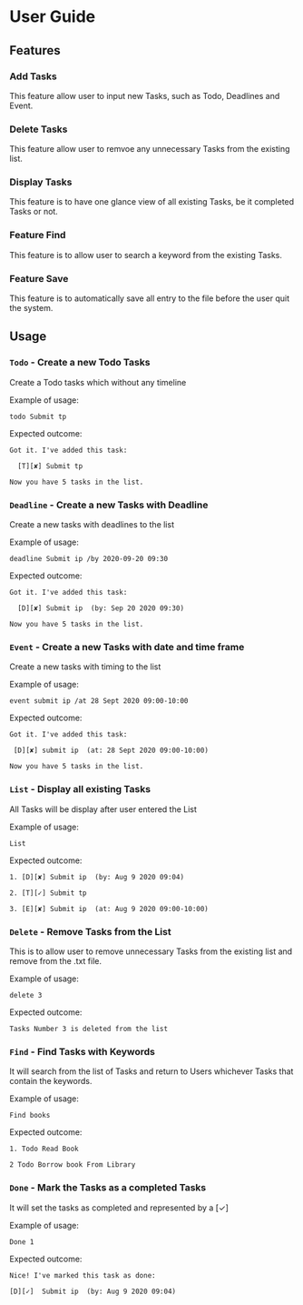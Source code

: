 # User Guide

## Features 

### Add Tasks
This feature allow user to input new Tasks, such as Todo, Deadlines and Event.

### Delete Tasks
This feature allow user to remvoe any unnecessary Tasks from the existing list.

### Display Tasks
This feature is to have one glance view of all existing Tasks, be it completed Tasks or not. 

### Feature Find 
This feature is to allow user to search a keyword from the existing Tasks.

### Feature Save
This feature is to automatically save all entry to the file before the user quit the system.


## Usage

### `Todo` - Create a new Todo Tasks 

Create a Todo tasks which without any timeline

Example of usage: 

`todo Submit tp`

Expected outcome:

`Got it. I've added this task:`

 `	[T][✘] Submit tp`
 
 `Now you have 5 tasks in the list.`

### `Deadline` - Create a new Tasks with Deadline 

Create a new tasks with deadlines to the list

Example of usage: 

`deadline Submit ip /by 2020-09-20 09:30`

Expected outcome:

`Got it. I've added this task:`

 `	[D][✘] Submit ip  (by: Sep 20 2020 09:30)`
 
 `Now you have 5 tasks in the list.`
 
 
 
 ### `Event` - Create a new Tasks with date and time frame
 
 Create a new tasks with timing to the list
 
 Example of usage: 
 
 `event submit ip /at 28 Sept 2020 09:00-10:00`
 
 Expected outcome:
 
 `Got it. I've added this task:`
 
  `	[D][✘] submit ip  (at: 28 Sept 2020 09:00-10:00)`
  
  `Now you have 5 tasks in the list.`

### `List` - Display all existing Tasks
All Tasks will be display after user entered the List

Example of usage: 

`List`

Expected outcome:

`1. [D][✘] Submit ip  (by: Aug 9 2020 09:04)   `

`2. [T][✓] Submit tp  `

`3. [E][✘] Submit ip  (at: Aug 9 2020 09:00-10:00)`

### `Delete` - Remove Tasks from the List

This is to allow user to remove unnecessary Tasks from the existing list and remove from the .txt file.

Example of usage: 

`delete 3`

Expected outcome:

`Tasks Number 3 is deleted from the list`


### `Find` - Find Tasks with Keywords
It will search from the list of Tasks and return to Users whichever Tasks that contain the keywords.

Example of usage: 

`Find books`

Expected outcome:

`1. Todo Read Book  `

`2 Todo Borrow book From Library`

### `Done` - Mark the Tasks as a completed Tasks
It will set the tasks as completed and represented by a [✓]

Example of usage: 

`Done 1`

Expected outcome:

`Nice! I've marked this task as done:  `

 `[D][✓]  Submit ip  (by: Aug 9 2020 09:04)`
